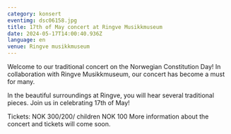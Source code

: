 ```yaml
---
category: konsert
eventimg: dsc06158.jpg
title: 17th of May concert at Ringve Musikkmuseum
date: 2024-05-17T14:00:40.936Z
language: en
venue: Ringve musikkmuseum
---
```

W﻿elcome to our traditional concert on the Norwegian Constitution Day! 
I﻿n collaboration with Ringve Musikkmuseum, our concert has become a must for many.

I﻿n the beautiful surroundings at Ringve, you will hear several traditional pieces. Join us in celebrating 17th of May!

T﻿ickets: NOK 300/200/ children NOK 100
M﻿ore information about the concert and tickets will come soon.
